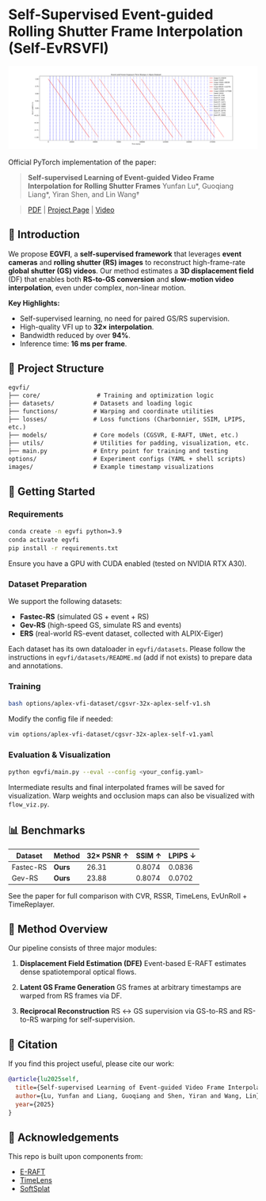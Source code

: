 # Self-Supervised Event-guided Rolling Shutter Frame Interpolation (Self-EvRSVFI)

![Framework Overview](images/aplex_time_stamps.png)

Official PyTorch implementation of the paper:

> **Self-supervised Learning of Event-guided Video Frame Interpolation for Rolling Shutter Frames**
> Yunfan Lu*, Guoqiang Liang*, Yiran Shen, and Lin Wang†
<!-- > *IEEE Transactions on Visualization and Computer Graphics (TVCG), 2025* -->
> [PDF](link_to_final_paper_if_available) | [Project Page](#) | [Video](#)

## 📌 Introduction

We propose **EGVFI**, a **self-supervised framework** that leverages **event cameras** and **rolling shutter (RS) images** to reconstruct high-frame-rate **global shutter (GS) videos**. Our method estimates a **3D displacement field** (DF) that enables both **RS-to-GS conversion** and **slow-motion video interpolation**, even under complex, non-linear motion.

**Key Highlights:**
- Self-supervised learning, no need for paired GS/RS supervision.
- High-quality VFI up to **32× interpolation**.
- Bandwidth reduced by over **94%**.
- Inference time: **16 ms per frame**.

## 📁 Project Structure

```
egvfi/
├── core/                # Training and optimization logic
├── datasets/           # Datasets and loading logic
├── functions/          # Warping and coordinate utilities
├── losses/             # Loss functions (Charbonnier, SSIM, LPIPS, etc.)
├── models/             # Core models (CGSVR, E-RAFT, UNet, etc.)
├── utils/              # Utilities for padding, visualization, etc.
├── main.py             # Entry point for training and testing
options/                # Experiment configs (YAML + shell scripts)
images/                 # Example timestamp visualizations
```

## 🚀 Getting Started

### Requirements

```bash
conda create -n egvfi python=3.9
conda activate egvfi
pip install -r requirements.txt
```

Ensure you have a GPU with CUDA enabled (tested on NVIDIA RTX A30).

### Dataset Preparation

We support the following datasets:

- **Fastec-RS** (simulated GS + event + RS)
- **Gev-RS** (high-speed GS, simulate RS and events)
- **ERS** (real-world RS-event dataset, collected with ALPIX-Eiger)

Each dataset has its own dataloader in `egvfi/datasets`. Please follow the instructions in `egvfi/datasets/README.md` (add if not exists) to prepare data and annotations.

### Training

```bash
bash options/aplex-vfi-dataset/cgsvr-32x-aplex-self-v1.sh
```

Modify the config file if needed:
```bash
vim options/aplex-vfi-dataset/cgsvr-32x-aplex-self-v1.yaml
```

### Evaluation & Visualization

```bash
python egvfi/main.py --eval --config <your_config.yaml>
```

Intermediate results and final interpolated frames will be saved for visualization. Warp weights and occlusion maps can also be visualized with `flow_viz.py`.

## 📊 Benchmarks

| Dataset     | Method              | 32× PSNR ↑ | SSIM ↑ | LPIPS ↓ |
|-------------|---------------------|------------|--------|---------|
| Fastec-RS   | **Ours**            | 26.31      | 0.8074 | 0.0836  |
| Gev-RS      | **Ours**            | 23.88      | 0.8074 | 0.0702  |

See the paper for full comparison with CVR, RSSR, TimeLens, EvUnRoll + TimeReplayer.

## 🧠 Method Overview

Our pipeline consists of three major modules:

1. **Displacement Field Estimation (DFE)**
   Event-based E-RAFT estimates dense spatiotemporal optical flows.

2. **Latent GS Frame Generation**
   GS frames at arbitrary timestamps are warped from RS frames via DF.

3. **Reciprocal Reconstruction**
   RS ↔ GS supervision via GS-to-RS and RS-to-RS warping for self-supervision.

## 📎 Citation

If you find this project useful, please cite our work:

<!-- ```bibtex
@article{lu2025self,
  title={Self-supervised Learning of Event-guided Video Frame Interpolation for Rolling Shutter Frames},
  author={Lu, Yunfan and Liang, Guoqiang and Shen, Yiran and Wang, Lin},
  journal={IEEE Transactions on Visualization and Computer Graphics},
  year={2025}
}
``` -->

```bibtex
@article{lu2025self,
  title={Self-supervised Learning of Event-guided Video Frame Interpolation for Rolling Shutter Frames},
  author={Lu, Yunfan and Liang, Guoqiang and Shen, Yiran and Wang, Lin},
  year={2025}
}
```

## 🤝 Acknowledgements

This repo is built upon components from:
- [E-RAFT](https://github.com/uzh-rpg/E-RAFT)
- [TimeLens](https://github.com/uzh-rpg/rpg_timelens)
- [SoftSplat](https://github.com/sniklaus/softmax-splatting)

